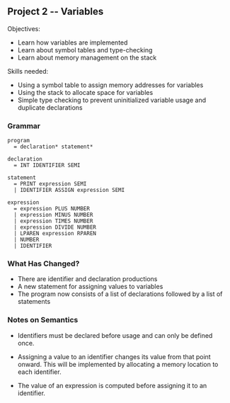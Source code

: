 ## Project 2 -- Variables

Objectives:

- Learn how variables are implemented
- Learn about symbol tables and type-checking
- Learn about memory management on the stack

Skills needed:

- Using a symbol table to assign memory addresses for variables
- Using the stack to allocate space for variables
- Simple type checking to prevent uninitialized variable usage and duplicate declarations

### Grammar

    program
      = declaration* statement*

    declaration
      = INT IDENTIFIER SEMI

    statement
      = PRINT expression SEMI
      | IDENTIFIER ASSIGN expression SEMI

    expression
      = expression PLUS NUMBER
      | expression MINUS NUMBER
      | expression TIMES NUMBER
      | expression DIVIDE NUMBER
      | LPAREN expression RPAREN
      | NUMBER
      | IDENTIFIER

### What Has Changed?

- There are identifier and declaration productions
- A new statement for assigning values to variables
- The program now consists of a list of declarations followed by a list of statements

### Notes on Semantics

- Identifiers must be declared before usage and can only be defined once.

- Assigning a value to an identifier changes its value from that point onward.  This will be implemented by allocating a memory location to each identifier.

- The value of an expression is computed before assigning it to an identifier.
